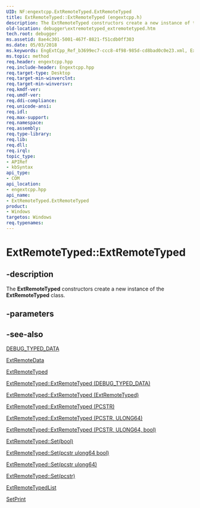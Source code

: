 ```yaml
---
UID: NF:engextcpp.ExtRemoteTyped.ExtRemoteTyped
title: ExtRemoteTyped::ExtRemoteTyped (engextcpp.h)
description: The ExtRemoteTyped constructors create a new instance of the ExtRemoteTyped class.
old-location: debugger\extremotetyped_extremotetyped.htm
tech.root: debugger
ms.assetid: 8ae4c301-5001-467f-8821-f51cdb0ff303
ms.date: 05/03/2018
ms.keywords: EngExtCpp_Ref_b3699ec7-ccc8-4f98-985d-cd8bad0c0e23.xml, ExtRemoteTyped, ExtRemoteTyped constructor [Windows Debugging], ExtRemoteTyped constructor [Windows Debugging],ExtRemoteTyped interface, ExtRemoteTyped interface [Windows Debugging],ExtRemoteTyped constructor, ExtRemoteTyped.ExtRemoteTyped, ExtRemoteTyped.ExtRemoteTyped(), ExtRemoteTyped::ExtRemoteTyped, debugger.extremotetyped_extremotetyped
ms.topic: method
req.header: engextcpp.hpp
req.include-header: Engextcpp.hpp
req.target-type: Desktop
req.target-min-winverclnt: 
req.target-min-winversvr: 
req.kmdf-ver: 
req.umdf-ver: 
req.ddi-compliance: 
req.unicode-ansi: 
req.idl: 
req.max-support: 
req.namespace: 
req.assembly: 
req.type-library: 
req.lib: 
req.dll: 
req.irql: 
topic_type:
- APIRef
- kbSyntax
api_type:
- COM
api_location:
- engextcpp.hpp
api_name:
- ExtRemoteTyped.ExtRemoteTyped
product:
- Windows
targetos: Windows
req.typenames: 
---
```


# ExtRemoteTyped::ExtRemoteTyped


## -description


The <b>ExtRemoteTyped</b> constructors create a new instance of the <b>ExtRemoteTyped</b> class.


## -parameters






## -see-also




<a href="https://docs.microsoft.com/windows-hardware/drivers/ddi/content/wdbgexts/ns-wdbgexts-_debug_typed_data">DEBUG_TYPED_DATA</a>



<a href="https://docs.microsoft.com/windows-hardware/drivers/ddi/content/engextcpp/nf-engextcpp-extremotedata-extremotedata(pcstr_ulong64_ulong)">ExtRemoteData</a>



<a href="https://docs.microsoft.com/windows-hardware/drivers/ddi/content/engextcpp/nl-engextcpp-extremotetyped">ExtRemoteTyped</a>



<a href="https://docs.microsoft.com/windows-hardware/drivers/ddi/content/engextcpp/nf-engextcpp-extremotetyped-extremotetyped(constdebug_typed_data)">ExtRemoteTyped::ExtRemoteTyped (DEBUG_TYPED_DATA)</a>



<a href="https://docs.microsoft.com/windows-hardware/drivers/ddi/content/engextcpp/nf-engextcpp-extremotetyped-extremotetyped(constextremotetyped_)">ExtRemoteTyped::ExtRemoteTyped (ExtRemoteTyped)</a>



<a href="https://docs.microsoft.com/windows-hardware/drivers/ddi/content/engextcpp/nf-engextcpp-extremotetyped-extremotetyped(pcstr)">ExtRemoteTyped::ExtRemoteTyped (PCSTR)</a>



<a href="https://docs.microsoft.com/windows-hardware/drivers/ddi/content/engextcpp/nf-engextcpp-extremotetyped-extremotetyped(pcstr_ulong64)">ExtRemoteTyped::ExtRemoteTyped (PCSTR, ULONG64)</a>



<a href="https://docs.microsoft.com/windows-hardware/drivers/ddi/content/engextcpp/nf-engextcpp-extremotetyped-extremotetyped(pcstr_ulong64_bool_pulong64_pcstr)">ExtRemoteTyped::ExtRemoteTyped (PCSTR, ULONG64, bool)</a>



<a href="https://docs.microsoft.com/windows-hardware/drivers/ddi/content/engextcpp/nf-engextcpp-extremotetyped-set(bool_ulong64_ulong_ulong64)">ExtRemoteTyped::Set(bool)</a>



<a href="https://docs.microsoft.com/windows-hardware/drivers/ddi/content/engextcpp/nf-engextcpp-extremotetyped-set(pcstr_ulong64_bool_pulong64_pcstr)">ExtRemoteTyped::Set(pcstr ulong64 bool)</a>



<a href="https://docs.microsoft.com/windows-hardware/drivers/ddi/content/engextcpp/nf-engextcpp-extremotetyped-set(pcstr_ulong64)">ExtRemoteTyped::Set(pcstr ulong64)</a>



<a href="https://docs.microsoft.com/windows-hardware/drivers/ddi/content/engextcpp/nf-engextcpp-extremotetyped-set">ExtRemoteTyped::Set(pcstr)</a>



<a href="https://docs.microsoft.com/windows-hardware/drivers/ddi/content/engextcpp/nf-engextcpp-extremotetypedlist-extremotetypedlist(extremotedata__pcstr_pcstr_ulong64_ulong_pulong64_bool)">ExtRemoteTypedList</a>



<a href="https://docs.microsoft.com/windows-hardware/drivers/ddi/content/engextcpp/nf-engextcpp-extremotetyped-setprint">SetPrint</a>
 

 

